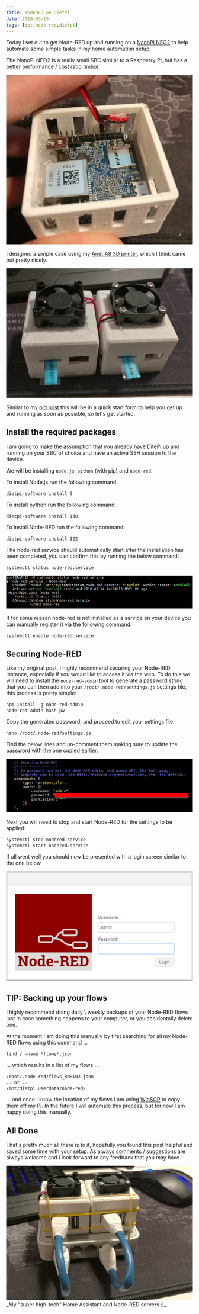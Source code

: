 ```yaml
---
title: NodeRED on DietPi
date: 2018-03-15
tags: [iot,node-red,dietpi]
---
```


Today I set out to get Node-RED up and running on a [NanoPi NEO2](https://wiki.friendlyarm.com/wiki/index.php/NanoPi_NEO2) to help automate some simple tasks in my home automation setup.

The NanoPi NEO2 is a really small SBC similar to a Raspberry Pi, but has a better performance / cost ratio (imho).

<img src="./001.jpg" alt="" />

I designed a simple case using my [Anet A8 3D printer](https://www.banggood.com/Anet-A8-DIY-3D-Printer-Kit-1_75mm-or-0_4mm-Support-ABS-or-PLA-or-HIPS-p-1130694.html?imageAb=2&p=5T250523689812015082&akmClientCountry=CA&cur_warehouse=CN), which I think came out pretty nicely.

<img src="./002.jpg" alt="" />

Similar to my [old post](https://www.richardn.ca/posts/InstallingNode-REDAsAWindowsService/) this will be in a quick start form to help you get up and running as soon as possible, so let's get started.

## Install the required packages
I am going to make the assumption that you already have [DitePi](https://dietpi.com/) up and running on your SBC of choice and have an active SSH session to the device.

We will be installing `node.js`, `python` (with pip) and `node-red`.

To install Node.js run the following command:

```
dietpi-software install 9
```

To install python run the following command:

```
dietpi-software install 130
```

To install Node-RED run the following command:

```
dietpi-software install 122
```

The node-red service should automatically start after the installation has been completed, you can confirm this by running the below command:

```
systemctl status node-red.service
```

<img src="./003.png" alt="" />

If for some reason node-red is not installed as a service on your device you can manually register it via the following command:

```
systemctl enable node-red.service
```

## Securing Node-RED
Like my original post, I highly recommend securing your Node-RED instance, especially if you would like to access it via the web. To do this we will need to install the `node-red-admin` tool to generate a password string that you can then add into your `/root/.node-red/settings.js` settings file, this process is pretty simple:

```
npm install -g node-red-admin
node-red-admin hash-pw
```

Copy the generated password, and proceed to edit your settings file:

```
nano /root/.node-red/settings.js
```

Find the below lines and un-comment them making sure to update the password with the one copied earlier.

<img src="./004.png" alt="" />

Next you will need to stop and start Node-RED for the settings to be applied:

```
systemctl stop nodered.service
systemctl start nodered.service
```

If all went well you should now be presented with a login screen similar to the one below.

<img src="./005.png" alt="" />

## TIP: Backing up your flows
I highly recommend doing daily \ weekly backups of your Node-RED flows just in case something happens to your computer, or you accidentally delete one.

At the moment I am doing this manually by first searching for all my Node-RED flows using this command ...

```
find / -name *flows*.json
```

... which results in a list of my flows ...

```
/root/.node-red/flows_RNPI02.json
.. or ..
/mnt/dietpi_userdata/node-red/
```

... and once I know the location of my flows I am using [WinSCP](https://winscp.net/eng/download.php) to copy them off my Pi. In the future I will automate this process, but for now I am happy doing this manually.

## All Done
That's pretty much all there is to it, hopefully you found this post helpful and saved some time with your setup. As always comments / suggestions are always welcome and I look forward to any feedback that you may have.

<img src="./006.jpg" alt="" />
_My "super high-tech" Home Assistant and Node-RED servers :)_